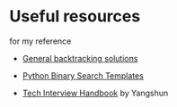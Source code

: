 # Useful resources
for my reference

- [General backtracking solutions](https://leetcode.com/problems/combination-sum/discuss/429538/General-Backtracking-questions-solutions-in-Python-for-reference-%3A)
- [Python Binary Search Templates](https://leetcode.com/discuss/general-discussion/786126/python-powerful-ultimate-binary-search-template-solved-many-problems)

- [Tech Interview Handbook](https://yangshun.github.io/tech-interview-handbook/algorithms/array) by Yangshun
